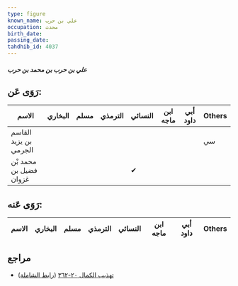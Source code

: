 ```yaml
---
type: figure
known_name: علي بن حرب
occupation: محدث
birth_date:
passing_date:
tahdhib_id: 4037
---
```

##### علي بن حرب بن محمد بن حرب

## رَوَى عَن:
| الاسم                  | البخاري | مسلم | الترمذي | النسائي | ابن ماجه | أبي داود | Others |
| ---------------------- | ------- | ---- | ------- | ------- | -------- | -------- | ------ |
| القاسم بن يزيد الجرمي  |         |      |         |         |          |          | سي     |
| محمد بْن فضيل بن غزوان |         |      |         | ✔       |          |          |        |
## رَوَى عَنه:
| الاسم | البخاري | مسلم | الترمذي | النسائي | ابن ماجه | أبي داود | Others |
| ----- | ------- | ---- | ------- | ------- | -------- | -------- | ------ |
## مراجع
- [تهذيب الكمال ٢٠-٣٦٢](obsidian://open?vault=Tahdhib-al-Kamal&file=Figures/٤٠٣٧-علي%20بن%20حرب%20بن%20محمد%20بن%20حرب) ([رابط الشاملة](https://shamela.ws/book/3722/10492))